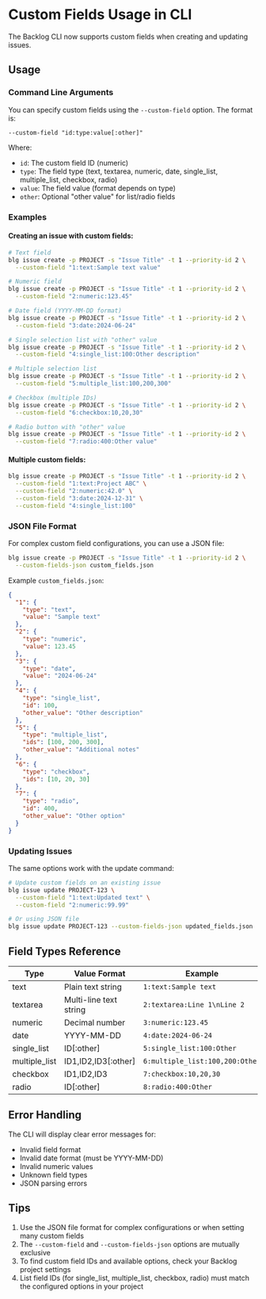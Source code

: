 # Custom Fields Usage in CLI

The Backlog CLI now supports custom fields when creating and updating issues.

## Usage

### Command Line Arguments

You can specify custom fields using the `--custom-field` option. The format is:
```
--custom-field "id:type:value[:other]"
```

Where:
- `id`: The custom field ID (numeric)
- `type`: The field type (text, textarea, numeric, date, single_list, multiple_list, checkbox, radio)
- `value`: The field value (format depends on type)
- `other`: Optional "other value" for list/radio fields

### Examples

#### Creating an issue with custom fields:

```bash
# Text field
blg issue create -p PROJECT -s "Issue Title" -t 1 --priority-id 2 \
  --custom-field "1:text:Sample text value"

# Numeric field
blg issue create -p PROJECT -s "Issue Title" -t 1 --priority-id 2 \
  --custom-field "2:numeric:123.45"

# Date field (YYYY-MM-DD format)
blg issue create -p PROJECT -s "Issue Title" -t 1 --priority-id 2 \
  --custom-field "3:date:2024-06-24"

# Single selection list with "other" value
blg issue create -p PROJECT -s "Issue Title" -t 1 --priority-id 2 \
  --custom-field "4:single_list:100:Other description"

# Multiple selection list
blg issue create -p PROJECT -s "Issue Title" -t 1 --priority-id 2 \
  --custom-field "5:multiple_list:100,200,300"

# Checkbox (multiple IDs)
blg issue create -p PROJECT -s "Issue Title" -t 1 --priority-id 2 \
  --custom-field "6:checkbox:10,20,30"

# Radio button with "other" value
blg issue create -p PROJECT -s "Issue Title" -t 1 --priority-id 2 \
  --custom-field "7:radio:400:Other value"
```

#### Multiple custom fields:

```bash
blg issue create -p PROJECT -s "Issue Title" -t 1 --priority-id 2 \
  --custom-field "1:text:Project ABC" \
  --custom-field "2:numeric:42.0" \
  --custom-field "3:date:2024-12-31" \
  --custom-field "4:single_list:100"
```

### JSON File Format

For complex custom field configurations, you can use a JSON file:

```bash
blg issue create -p PROJECT -s "Issue Title" -t 1 --priority-id 2 \
  --custom-fields-json custom_fields.json
```

Example `custom_fields.json`:
```json
{
  "1": {
    "type": "text",
    "value": "Sample text"
  },
  "2": {
    "type": "numeric",
    "value": 123.45
  },
  "3": {
    "type": "date",
    "value": "2024-06-24"
  },
  "4": {
    "type": "single_list",
    "id": 100,
    "other_value": "Other description"
  },
  "5": {
    "type": "multiple_list",
    "ids": [100, 200, 300],
    "other_value": "Additional notes"
  },
  "6": {
    "type": "checkbox",
    "ids": [10, 20, 30]
  },
  "7": {
    "type": "radio",
    "id": 400,
    "other_value": "Other option"
  }
}
```

### Updating Issues

The same options work with the update command:

```bash
# Update custom fields on an existing issue
blg issue update PROJECT-123 \
  --custom-field "1:text:Updated text" \
  --custom-field "2:numeric:99.99"

# Or using JSON file
blg issue update PROJECT-123 --custom-fields-json updated_fields.json
```

## Field Types Reference

| Type | Value Format | Example |
|------|--------------|---------|
| text | Plain text string | `1:text:Sample text` |
| textarea | Multi-line text string | `2:textarea:Line 1\nLine 2` |
| numeric | Decimal number | `3:numeric:123.45` |
| date | YYYY-MM-DD | `4:date:2024-06-24` |
| single_list | ID[:other] | `5:single_list:100:Other` |
| multiple_list | ID1,ID2,ID3[:other] | `6:multiple_list:100,200:Other` |
| checkbox | ID1,ID2,ID3 | `7:checkbox:10,20,30` |
| radio | ID[:other] | `8:radio:400:Other` |

## Error Handling

The CLI will display clear error messages for:
- Invalid field format
- Invalid date format (must be YYYY-MM-DD)
- Invalid numeric values
- Unknown field types
- JSON parsing errors

## Tips

1. Use the JSON file format for complex configurations or when setting many custom fields
2. The `--custom-field` and `--custom-fields-json` options are mutually exclusive
3. To find custom field IDs and available options, check your Backlog project settings
4. List field IDs (for single_list, multiple_list, checkbox, radio) must match the configured options in your project